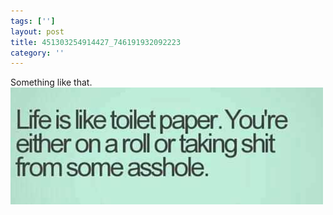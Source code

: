 ```yaml
---
tags: ['']
layout: post
title: 451303254914427_746191932092223
category: ''
---
```

Something like that.
![451303254914427_746191932092223](/uploads/2014-4-26-451303254914427_746191932092223.jpg)
